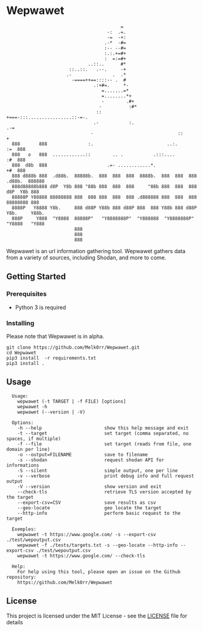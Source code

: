 # Wepwawet

```
                                          =
                                     -:  .=.
                                     -=  -+:
                                    .-*  -#=
                                    :-- --#=
                                    :.:.+=#+
                                    :  =:=#+
                              ..::..      #*
                       ::..::.   .--.     -+
                      .-               .  .*
                        -====++==::::-- .  #
                                .:+#=.     *-
                                   =.......=*
                                   =........*+
                                   -        .#+
                                  -          :#*
                                 ::           +===-:::................::-=-.
                                .-           :.                           .-=
                               -                               ::           +
  888       888               :.                           ..:.             :=  888
  888   o   888  ............::        .. .           .:::....              :#  888
  888  d8b  888                      .=- ............*.                     +#  888
  888 d888b 888  .d88b.  88888b.  888  888  888  8888b.  888  888  888  .d88b.  888888
  888d88888b888 d8P  Y8b 888 "88b 888  888  888     "88b 888  888  888 d8P  Y8b 888
  88888P Y88888 88888888 888  888 888  888  888 .d888888 888  888  888 88888888 888
  8888P   Y8888 Y8b.     888 d88P Y88b 888 d88P 888  888 Y88b 888 d88P Y8b.     Y88b.
  888P     Y888  "Y8888  88888P"   "Y8888888P"  "Y888888  "Y8888888P"   "Y8888   "Y888
                         888
                         888
                         888

```

Wepwawet is an url information gathering tool. Wepwawet gathers data from a variety of sources,
including Shodan, and more to come.

## Getting Started

### Prerequisites

- Python 3 is required

### Installing

Please note that Wepwawet is in alpha.

```
git clone https://github.com/Melk0rr/Wepwawet.git
cd Wepwawet
pip3 install  -r requirements.txt
pip3 install .
```

## Usage

      Usage:
        wepwawet (-t TARGET | -f FILE) [options]
        wepwawet -h
        wepwawet (--version | -V)

      Options:
        -h --help                       show this help message and exit
        -t --target                     set target (comma separated, no spaces, if multiple)
        -f --file                       set target (reads from file, one domain per line)
        -o --output=FILENAME            save to filename
        -s --shodan                     request shodan API for informations
        -S --silent                     simple output, one per line
        -v --verbose                    print debug info and full request output
        -V --version                    show version and exit
        --check-tls                     retrieve TLS version accepted by the target
        --export-csv=CSV                save results as csv
        --geo-locate                    geo locate the target
        --http-info                     perform basic request to the target

      Exemples:
        wepwawet -t https://www.google.com/ -s --export-csv ./test/wepoutput.csv
        wepwawet -f ./tests/targets.txt -s --geo-locate --http-info --export-csv ./test/wepoutput.csv
        wepwawet -t https://www.google.com/ --check-tls

      Help:
        For help using this tool, please open an issue on the Github repository:
        https://github.com/Melk0rr/Wepwawet
    
    
## License

This project is licensed under the MIT License - see the [LICENSE](LICENSE) file for details
